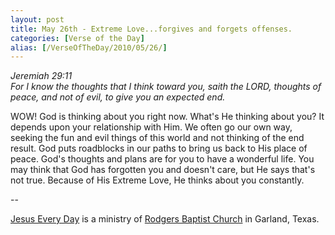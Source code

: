 ```yaml
---
layout: post
title: May 26th - Extreme Love...forgives and forgets offenses.
categories: [Verse of the Day]
alias: [/VerseOfTheDay/2010/05/26/]
---
```


_Jeremiah 29:11  
For I know the thoughts that I think toward you, saith the LORD,
thoughts of peace, and not of evil, to give you an expected end._

WOW! God is thinking about you right now. What's He thinking about
you? It depends upon your relationship with Him. We often go our own
way, seeking the fun and evil things of this world and not thinking
of the end result. God puts roadblocks in our paths to bring us back
to His place of peace. God's thoughts and plans are for you to have a
wonderful life. You may think that God has forgotten you and doesn't
care, but He says that's not true. Because of His Extreme Love, He
thinks about you constantly.

 --

<a href=http://jesuseveryday.net>Jesus Every Day</a> is a ministry of <a href=http://rodgersbaptist.net>Rodgers Baptist Church</a> in Garland, Texas.
